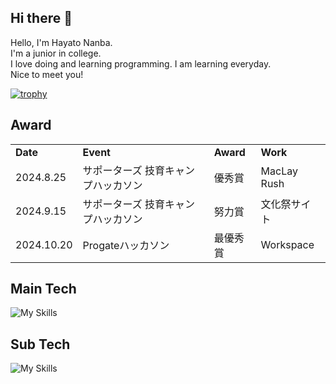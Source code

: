 ## Hi there 👋
Hello, I'm Hayato Nanba. <br />
I'm a junior in college. <br />
I love doing and learning programming. I am learning everyday. <br />
Nice to meet you!
<!--
**hayatonanba/hayatonanba** is a ✨ _special_ ✨ repository because its `README.md` (this file) appears on your GitHub profile.

Here are some ideas to get you started:

- 🔭 I’m currently working on ...
- 🌱 I’m currently learning ...
- 👯 I’m looking to collaborate on ...
- 🤔 I’m looking for help with ...
- 💬 Ask me about ...
- 📫 How to reach me: ...
- 😄 Pronouns: ...
- ⚡ Fun fact: ...
-->

[![trophy](https://github-profile-trophy.vercel.app/?username=hayatonanba)](https://github.com/ryo-ma/github-profile-trophy)

## Award
<table>
<tr><td><b>Date</b><td><b>Event</b><td><b>Award</b><td><b>Work</b>
<tr><td>2024.8.25<td>サポーターズ 技育キャンプハッカソン<td>優秀賞<td>MacLay Rush
<tr><td>2024.9.15<td>サポーターズ 技育キャンプハッカソン<td>努力賞<td>文化祭サイト
<tr><td>2024.10.20<td>Progateハッカソン<td>最優秀賞<td>Workspace
</table>

## Main Tech
![My Skills](https://go-skill-icons.vercel.app/api/icons?i=javascript,typescript,react,nextjs,tailwind,hono,prisma,supabase,bun,storybook,authjs,swagger,figma)

## Sub Tech
![My Skills](https://go-skill-icons.vercel.app/api/icons?i=graphql,apollo,drizzle,astro,turso,vitest,githubactions)
